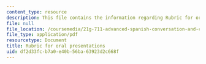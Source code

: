 ```yaml
---
content_type: resource
description: This file contains the information regarding Rubric for oral presentations.
file: null
file_location: /coursemedia/21g-711-advanced-spanish-conversation-and-composition-spring-2014/df2d33fcb7a0e40b56ba63923d2c668f_MIT21G_711S14_Oral_pres.pdf
file_type: application/pdf
resourcetype: Document
title: Rubric for oral presentations
uid: df2d33fc-b7a0-e40b-56ba-63923d2c668f
---
```

